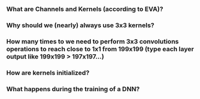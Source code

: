 ### What are Channels and Kernels (according to EVA)?
### Why should we (nearly) always use 3x3 kernels?
### How many times to we need to perform 3x3 convolutions operations to reach close to 1x1 from 199x199 (type each layer output like 199x199 > 197x197...)
### How are kernels initialized? 
### What happens during the training of a DNN?
